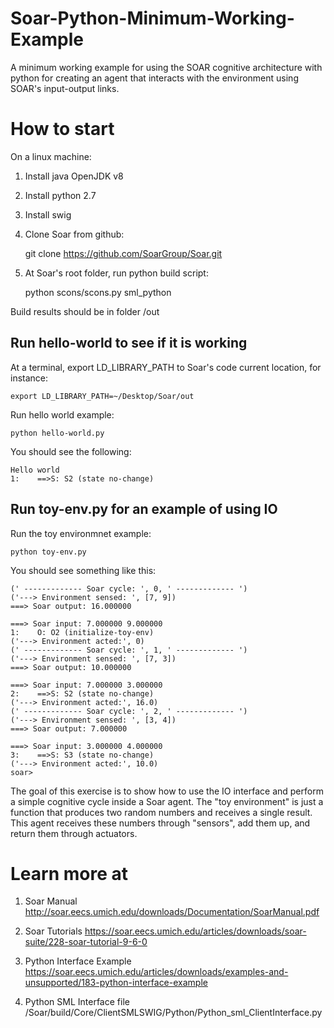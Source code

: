 # Soar-Python-Minimum-Working-Example
A minimum working example for using the SOAR cognitive architecture with python for creating an agent that interacts with the environment using SOAR's input-output links.

# How to start

On a linux machine:

1) Install java OpenJDK v8

2) Install python 2.7

3) Install swig

4) Clone Soar from github: 

	git clone https://github.com/SoarGroup/Soar.git

5) At Soar's root folder, run python build script: 

	python scons/scons.py sml_python
  
Build results should be in folder /out
  

## Run hello-world to see if it is working

At a terminal, export LD_LIBRARY_PATH to Soar's code current location, for instance:

	export LD_LIBRARY_PATH=~/Desktop/Soar/out

Run hello world example:

	python hello-world.py 

You should see the following:

	Hello world
	1:    ==>S: S2 (state no-change)  

## Run toy-env.py for an example of using IO

Run the toy environmnet example:

	python toy-env.py
 
You should see something like this:

	(' ------------- Soar cycle: ', 0, ' ------------- ')
	('---> Environment sensed: ', [7, 9])
	===> Soar output: 16.000000
	
	===> Soar input: 7.000000 9.000000
	1:    O: O2 (initialize-toy-env)
	('---> Environment acted:', 0)
	(' ------------- Soar cycle: ', 1, ' ------------- ')
	('---> Environment sensed: ', [7, 3])
	===> Soar output: 10.000000
	
	===> Soar input: 7.000000 3.000000
	2:    ==>S: S2 (state no-change)
	('---> Environment acted:', 16.0)
	(' ------------- Soar cycle: ', 2, ' ------------- ')
	('---> Environment sensed: ', [3, 4])
	===> Soar output: 7.000000
	
	===> Soar input: 3.000000 4.000000
	3:    ==>S: S3 (state no-change)
	('---> Environment acted:', 10.0)
	soar> 

The goal of this exercise is to show how to use the IO interface and perform a simple cognitive cycle inside a Soar agent.
The "toy environment" is just a function that produces two random numbers and receives a single result.
This agent receives these numbers through "sensors", add them up, and return them through actuators.

# Learn more at

1) Soar Manual http://soar.eecs.umich.edu/downloads/Documentation/SoarManual.pdf

2) Soar Tutorials https://soar.eecs.umich.edu/articles/downloads/soar-suite/228-soar-tutorial-9-6-0

3) Python Interface Example https://soar.eecs.umich.edu/articles/downloads/examples-and-unsupported/183-python-interface-example

4) Python SML Interface file /Soar/build/Core/ClientSMLSWIG/Python/Python_sml_ClientInterface.py 


  
